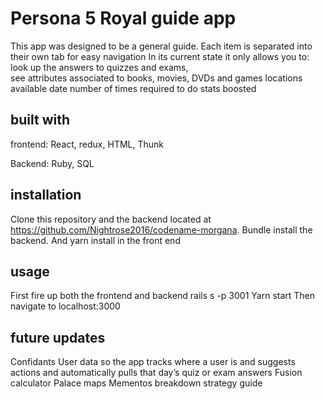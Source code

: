 # Persona 5 Royal guide app 

This app was designed to be a general guide. Each item is separated into their own tab for easy navigation  In its current state it only allows you to: 
look up the answers to quizzes and exams,  
see attributes associated to books, movies, DVDs and games 
    locations 
    available date 
    number of times required to do 
    stats boosted 

 

## built with
frontend: React, redux, HTML, Thunk

Backend: Ruby, SQL

## installation 

Clone this repository and the backend located at https://github.com/Nightrose2016/codename-morgana.  Bundle install the backend. And yarn install in the front end  

## usage 

First fire up both the frontend and backend 
rails s -p 3001 
Yarn start
Then navigate to localhost:3000 

 

## future updates 

Confidants 
User data so the app tracks where a user is and suggests actions and automatically pulls that day’s quiz or exam answers 
Fusion calculator 
Palace maps 
Mementos breakdown
strategy guide
